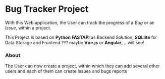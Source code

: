# Bug Tracker Project #

With this Web application, the User can track the progress of a *Bug* or an *Issue*, within a project.

This Project is based on **Python FASTAPI** as Backend Solution, **SQLlite** for Data Storage and Frontend ??? maybe **Vue.js** or **Angular**,  ...will see!

### About ###

The User can now create a project, within which they can add several other users and each of them can create Issues and bugs reports
